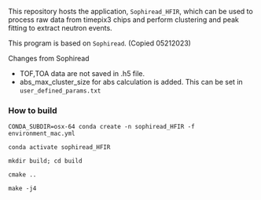 

This repository hosts the application, `Sophiread_HFIR`, which can be used to process raw data from timepix3 chips and perform clustering and peak fitting to extract neutron events. 

This program is based on `Sophiread`. (Copied 05212023)

Changes from Sophiread

- TOF,TOA data are not saved in .h5 file.
- abs_max_cluster_size for abs calculation is added. This can be set in `user_defined_params.txt`

### How to build

`CONDA_SUBDIR=osx-64 conda create -n sophiread_HFIR -f environment_mac.yml`

`conda activate sophiread_HFIR`

`mkdir build; cd build`

`cmake ..`

`make -j4`
